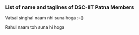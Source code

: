 ### List of name and taglines of DSC-IIT Patna Members 

Vatsal singhal naam nhi suna hoga :-()

Rahul naam toh suna hi hoga


